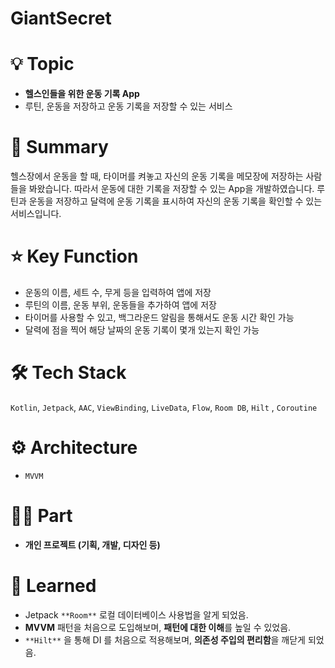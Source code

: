 # GiantSecret

# 💡 Topic

- **헬스인들을 위한 운동 기록 App**
- 루틴, 운동을 저장하고 운동 기록을 저장할 수 있는 서비스

# 📝 Summary

헬스장에서 운동을 할 때, 타이머를 켜놓고 자신의 운동 기록을 메모장에 저장하는 사람들을 봐왔습니다. 따라서 운동에 대한 기록을 저장할 수 있는 App을 개발하였습니다. 루틴과 운동을 저장하고 달력에 운동 기록을 표시하여 자신의 운동 기록을 확인할 수 있는 서비스입니다.

# ⭐️ Key Function

- 운동의 이름, 세트 수, 무게 등을 입력하여 앱에 저장
- 루틴의 이름, 운동 부위, 운동들을 추가하여 앱에 저장
- 타이머를 사용할 수 있고, 백그라운드 알림을 통해서도 운동 시간 확인 가능
- 달력에 점을 찍어 해당 날짜의 운동 기록이 몇개 있는지 확인 가능

# 🛠 Tech Stack

`Kotlin`,  `Jetpack`, `AAC`, `ViewBinding`, `LiveData`, `Flow`, `Room DB`, `Hilt` , `Coroutine`

# ⚙️ Architecture

- `MVVM`

# 🤚🏻 Part

- **개인 프로젝트 (기획, 개발, 디자인 등)**

# 🤔 Learned

- Jetpack `**Room**` 로컬 데이터베이스 사용법을 알게 되었음.
- **MVVM** 패턴을 처음으로 도입해보며, **패턴에 대한 이해**를 높일 수 있었음.
- `**Hilt**` 을 통해 DI 를 처음으로 적용해보며, **의존성 주입의 편리함**을 깨닫게 되었음.
